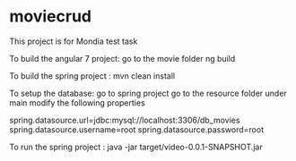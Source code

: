 # moviecrud
This project is for Mondia test task

To build the angular 7 project:
go to the movie folder
ng build

To build the spring project :
mvn clean install

To setup the database:
go to spring project
go to the resource  folder under main
modify the following properties

spring.datasource.url=jdbc:mysql://localhost:3306/db_movies
spring.datasource.username=root
spring.datasource.password=root

To run the spring project :
java -jar target/video-0.0.1-SNAPSHOT.jar

